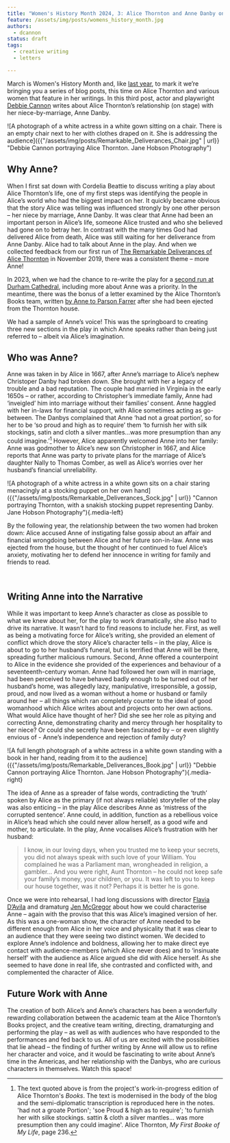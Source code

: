 ```yaml
---
title: "Women's History Month 2024, 3: Alice Thornton and Anne Danby on Stage"
feature: /assets/img/posts/womens_history_month.jpg
authors:
  - dcannon
status: draft
tags:
  - creative writing
  - letters

---
```


March is Women's History Month and, like [last year](https://thornton.kdl.kcl.ac.uk/posts/blog/2023-03-14-remembrances-encounters-elspeth-graham/), to mark it we’re bringing you a series of blog posts, this time on Alice Thornton and various women that feature in her writings. In this third post, actor and playwright [Debbie Cannon](https://debbiecannon.org/) writes about Alice Thornton’s relationship (on stage) with her niece-by-marriage, Anne Danby.

![A photograph of a white actress in a white gown sitting on a chair. There is an empty chair next to her with clothes draped on it. She is addressing the audience]({{"/assets/img/posts/Remarkable_Deliverances_Chair.jpg" | url}} "Debbie Cannon portraying Alice Thornton. Jane Hobson Photography")

## Why Anne?

When I first sat down with Cordelia Beattie to discuss writing a play about Alice Thornton’s life, one of my first steps was identifying the people in Alice’s world who had the biggest impact on her. It quickly became obvious that the story Alice was telling was influenced strongly by one other person – her niece by marriage, Anne Danby.
It was clear that Anne had been an important person in Alice’s life, someone Alice trusted and who she believed had gone on to betray her. In contrast with the many times God had delivered Alice from death, Alice was still waiting for her deliverance from Anne Danby. Alice had to talk about Anne in the play. And when we collected feedback from our first run of [The Remarkable Deliverances of Alice Thornton](https://www.beinghumanfestival.org/resources/case-studies/finding-right-format-remarkable-deliverances-thornton) in November 2019, there was a consistent theme – more Anne!

In 2023, when we had the chance to re-write the play for a [second run at Durham Cathedral](https://thornton.kdl.kcl.ac.uk/posts/news/2023-07-26-durham-events-tickets-now-on-sale/), including more about Anne was a priority. In the meantime, there was the bonus of a letter examined by the Alice Thornton’s Books team, written [by Anne to Parson Farrer](https://thornton.kdl.kcl.ac.uk/posts/blog/2023-06-15-tragical-transactions-at-newton/) after she had been ejected from the Thornton house. 

We had a sample of Anne’s voice! This was the springboard to creating three new sections in the play in which Anne speaks rather than being just referred to – albeit via Alice’s imagination.

## Who was Anne?

Anne was taken in by Alice in 1667, after Anne’s marriage to Alice’s nephew Christoper Danby had broken down. She brought with her a legacy of trouble and a bad reputation. The couple had married in Virginia in the early 1650s – or rather, according to Christopher’s immediate family, Anne had ‘inveigled’ him into marriage without their families’ consent. Anne haggled with her in-laws for financial support, with Alice sometimes acting as go-between. The Danbys complained that Anne ‘had not a groat portion’, so for her to be ‘so proud and high as to require’ them ‘to furnish her with silk stockings, satin and cloth a silver mantles...was more presumption than any could imagine.’[^1] However, Alice apparently welcomed Anne into her family: Anne was godmother to Alice’s new son Christopher in 1667, and Alice reports that Anne was party to private plans for the marriage of Alice’s daughter Nally to Thomas Comber, as well as Alice’s worries over her husband’s financial unreliability.

![A photograph of a white actress in a white gown sits on a chair staring menacingly at a stocking puppet on her own hand]({{"/assets/img/posts/Remarkable_Deliverances_Sock.jpg" | url}} "Cannon portraying Thornton, with a snakish stocking puppet representing Danby. Jane Hobson Photography"){.media-left}

By the following year, the relationship between the two women had broken down: Alice accused Anne of instigating false gossip about an affair and financial wrongdoing between Alice and her future son-in-law. Anne was ejected from the house, but the thought of her continued to fuel Alice’s anxiety, motivating her to defend her innocence in writing for family and friends to read. <p>&nbsp;</p>

## Writing Anne into the Narrative

While it was important to keep Anne’s character as close as possible to what we knew about her, for the play to work dramatically, she also had to drive its narrative. It wasn’t hard to find reasons to include her. First, as well as being a motivating force for Alice’s writing, she provided an element of conflict which drove the story Alice’s character tells – in the play, Alice is about to go to her husband’s funeral, but is terrified that Anne will be there, spreading further malicious rumours. Second, Anne offered a counterpoint to Alice in the evidence she provided of the experiences and behaviour of a seventeenth-century woman. Anne had followed her own will in marriage, had been perceived to have behaved badly enough to be turned out of her husband’s home, was allegedly lazy, manipulative, irresponsible, a gossip, proud, and now lived as a woman without a home or husband or family around her – all things which ran completely counter to the ideal of good womanhood which Alice writes about and projects onto her own actions. What would Alice have thought of her? Did she see her role as pitying and correcting Anne, demonstrating charity and mercy through her hospitality to her niece? Or could she secretly have been fascinated by – or even slightly envious of - Anne’s independence and rejection of family duty?

![A full length photograph of a white actress in a white gown standing with a book in her hand, reading from it to the audience]({{"/assets/img/posts/Remarkable_Deliverances_Book.jpg" | url}} "Debbie Cannon portraying Alice Thornton. Jane Hobson Photography"){.media-right}

The idea of Anne as a spreader of false words, contradicting the ‘truth’ spoken by Alice as the primary (if not always reliable) storyteller of the play was also enticing – in the play Alice describes Anne as ‘mistress of the corrupted sentence’. Anne could, in addition, function as a rebellious voice in Alice’s head which she could never allow herself, as a good wife and mother, to articulate. In the play, Anne vocalises Alice’s frustration with her husband:

> I know, in our loving days, when you trusted me to keep your secrets, you did not always speak with such love of your William. You complained he was a Parliament man, wrongheaded in religion, a gambler... And you were right, Aunt Thornton – he could not keep safe your family’s money, your children, or you. It was left to you to keep our house together, was it not? Perhaps it is better he is gone.

Once we were into rehearsal, I had long discussions with director [Flavia D’Avila](https://www.directorsscotland.com/flavia-davila.html) and dramaturg [Jen McGregor](https://jenmcgregor.com/) about how we could characterise Anne – again with the proviso that this was Alice’s imagined version of her. As this was a one-woman show, the character of Anne needed to be different enough from Alice in her voice and physicality that it was clear to an audience that they were seeing two distinct women. We decided to explore Anne’s indolence and boldness, allowing her to make direct eye contact with audience-members (which Alice never does) and to ‘insinuate herself’ with the audience as Alice argued she did with Alice herself. As she seemed to have done in real life, she contrasted and conflicted with, and complemented the character of Alice.

## Future Work with Anne

The creation of both Alice’s and Anne’s characters has been a wonderfully rewarding collaboration between the academic team at the Alice Thornton’s Books project, and the creative team writing, directing, dramaturging and performing the play – as well as with audiences who have responded to the performances and fed back to us. All of us are excited with the possibilities that lie ahead – the finding of further writing by Anne will allow us to refine her character and voice, and it would be fascinating to write about Anne’s time in the Americas, and her relationship with the Danbys, who are curious characters in themselves. Watch this space!




[^1]: The text quoted above is from the project's work-in-progress edition of Alice Thornton's *Books*. The text is modernised in the body of the blog and the semi-diplomatic transcription is reproduced here in the notes. 'had not a groate Portion'; 'soe Proud & high as to require'; 'to furnish her with silke stockings. sattin & cloth a silver mantles... was more presumption then any could imagine'. Alice Thornton, *My First Booke of My Life*, page 236.

